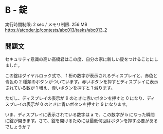 # B - 錠 
実行時間制限: 2 sec / メモリ制限: 256 MB
https://atcoder.jp/contests/abc013/tasks/abc013_2

## 問題文
セキュリティ意識の高い高橋君はこの度、自分の家に新しい錠をつけることにしました。

この錠はダイヤルロック式で、
1 桁の数字が表示されるディスプレイと、赤色と青色の 
2 種類のボタンがついています。赤いボタンを押すとディスプレイに表示されている数が 
1 増え、青いボタンを押すと 
1 減ります。

ただし、ディスプレイの表示が 9 のときに赤いボタンを押すと 0 になり、ディスプレイの表示が 0 のときに青いボタンを押すと 9 になります。

いま、ディスプレイに表示されている数字は 
a で、この数字が 
b になった瞬間に錠が開きます。さて、錠を開けるためには最低何回はボタンを押す必要があるでしょうか？